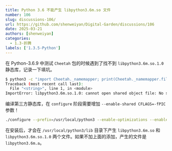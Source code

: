 ```yaml
---
title: Python 3.6 不能产生 libpython3.6m.so 文件
number: 106
slug: discussions-106/
url: https://github.com/shenweiyan/Digital-Garden/discussions/106
date: 2025-03-21
authors: [shenweiyan]
categories: 
  - 1.3-折腾
labels: ['1.3.5-Python']
---
```


在 Python-3.6.9 中测试 `Cheetah` 包的时候遇到了找不到 `libpython3.6m.so.1.0` 静态库，记录一下填坑。

<!-- more -->

```bash
$ python3 -c "import Cheetah._namemapper; print(Cheetah._namemapper.file)"
Traceback (most recent call last):
  File "<string>", line 1, in <module>
ImportError: libpython3.6m.so.1.0: cannot open shared object file: No such file or directory
```

编译第三方静态库，在 `configure` 阶段需要增加 `--enable-shared CFLAGS=-fPIC` 参数！
```bash
./configure --prefix=/usr/local/python3 --enable-optimizations --enable-shared CFLAGS=-fPIC
```

在安装后，才会在 `/usr/local/python3/lib` 目录下产生 `libpython3.6m.so` 和 `libpython3.6m.so.1.0` 两个文件。如果不加上面的添加，产生的文件是 `libpython3.6m.a`。


<script src="https://giscus.app/client.js"
	data-repo="shenweiyan/Digital-Garden"
	data-repo-id="R_kgDOKgxWlg"
	data-mapping="number"
	data-term="106"
	data-reactions-enabled="1"
	data-emit-metadata="0"
	data-input-position="bottom"
	data-theme="light"
	data-lang="zh-CN"
	crossorigin="anonymous"
	async>
</script>
